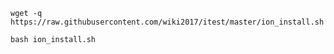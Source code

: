 
`wget -q https://raw.githubusercontent.com/wiki2017/itest/master/ion_install.sh
`

`bash ion_install.sh`
 

